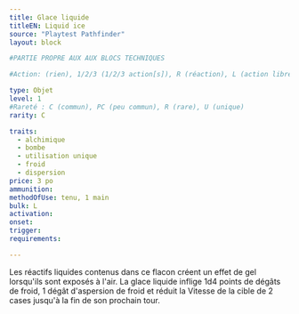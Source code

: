 ```yaml
---
title: Glace liquide
titleEN: Liquid ice
source: "Playtest Pathfinder"
layout: block

#PARTIE PROPRE AUX AUX BLOCS TECHNIQUES

#Action: (rien), 1/2/3 (1/2/3 action[s]), R (réaction), L (action libre)

type: Objet
level: 1
#Rareté : C (commun), PC (peu commun), R (rare), U (unique)
rarity: C

traits:
  - alchimique
  - bombe
  - utilisation unique
  - froid
  - dispersion
price: 3 po
ammunition:
methodOfUse: tenu, 1 main
bulk: L
activation: 
onset: 
trigger:
requirements:

---
```


Les réactifs liquides contenus dans ce flacon créent un effet de gel lorsqu'ils sont exposés à l'air. La glace liquide inflige 1d4 points de dégâts de froid, 1 dégât d'aspersion de froid et réduit la Vitesse de la cible de 2 cases jusqu'à la fin de son prochain tour.